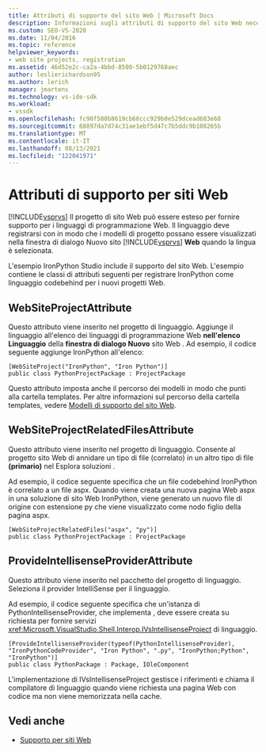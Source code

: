 ```yaml
---
title: Attributi di supporto del sito Web | Microsoft Docs
description: Informazioni sugli attributi di supporto del sito Web necessari per estendere le funzionalità Visual Studio progetti di siti Web.
ms.custom: SEO-VS-2020
ms.date: 11/04/2016
ms.topic: reference
helpviewer_keywords:
- web site projects, registration
ms.assetid: 46d52e2c-ca2a-4bbd-8500-5b0129768aec
author: leslierichardson95
ms.author: lerich
manager: jmartens
ms.technology: vs-ide-sdk
ms.workload:
- vssdk
ms.openlocfilehash: fc98f580b8619cb68ccc929b0e529dcead683e68
ms.sourcegitcommit: 68897da7d74c31ae1ebf5d47c7b5ddc9b108265b
ms.translationtype: MT
ms.contentlocale: it-IT
ms.lasthandoff: 08/13/2021
ms.locfileid: "122041971"
---
```

# <a name="web-site-support-attributes"></a>Attributi di supporto per siti Web
[!INCLUDE[vsprvs](../../code-quality/includes/vsprvs_md.md)] Il progetto di sito Web può essere esteso per fornire supporto per i linguaggi di programmazione Web. Il linguaggio deve registrarsi con in modo che i modelli di progetto possano essere visualizzati nella finestra di dialogo Nuovo sito [!INCLUDE[vsprvs](../../code-quality/includes/vsprvs_md.md)] **Web** quando la lingua è selezionata.

L'esempio IronPython Studio include il supporto del sito Web. L'esempio contiene le classi di attributi seguenti per registrare IronPython come linguaggio codebehind per i nuovi progetti Web.

## <a name="websiteprojectattribute"></a>WebSiteProjectAttribute
 Questo attributo viene inserito nel progetto di linguaggio. Aggiunge il linguaggio all'elenco dei linguaggi di programmazione Web **nell'elenco Linguaggio** della **finestra di dialogo Nuovo** sito Web . Ad esempio, il codice seguente aggiunge IronPython all'elenco:

```
[WebSiteProject("IronPython", "Iron Python")]
public class PythonProjectPackage : ProjectPackage
```

 Questo attributo imposta anche il percorso dei modelli in modo che punti alla cartella templates. Per altre informazioni sul percorso della cartella templates, vedere [Modelli di supporto del sito Web](../../extensibility/internals/web-site-support-templates.md).

## <a name="websiteprojectrelatedfilesattribute"></a>WebSiteProjectRelatedFilesAttribute
 Questo attributo viene inserito nel progetto di linguaggio. Consente al progetto sito Web di annidare un tipo di file (correlato) in un altro tipo di file **(primario)** nel Esplora soluzioni .

 Ad esempio, il codice seguente specifica che un file codebehind IronPython è correlato a un file aspx. Quando viene creata una nuova pagina Web aspx in una soluzione di sito Web IronPython, viene generato un nuovo file di origine con estensione py che viene visualizzato come nodo figlio della pagina aspx.

```
[WebSiteProjectRelatedFiles("aspx", "py")]
public class PythonProjectPackage : ProjectPackage
```

## <a name="provideintellisenseproviderattribute"></a>ProvideIntellisenseProviderAttribute
 Questo attributo viene inserito nel pacchetto del progetto di linguaggio. Seleziona il provider IntelliSense per il linguaggio.

 Ad esempio, il codice seguente specifica che un'istanza di PythonIntellisenseProvider, che implementa , deve essere creata su richiesta per fornire servizi <xref:Microsoft.VisualStudio.Shell.Interop.IVsIntellisenseProject> di linguaggio.

```
[ProvideIntellisenseProvider(typeof(PythonIntellisenseProvider), "IronPythonCodeProvider", "Iron Python", ".py", "IronPython;Python", "IronPython")]
public class PythonPackage : Package, IOleComponent
```

 L'implementazione di IVsIntellisenseProject gestisce i riferimenti e chiama il compilatore di linguaggio quando viene richiesta una pagina Web con codice ma non viene memorizzata nella cache.

## <a name="see-also"></a>Vedi anche
- [Supporto per siti Web](../../extensibility/internals/web-site-support.md)

